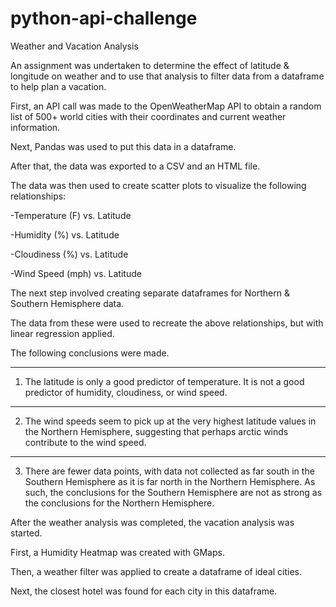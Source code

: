# python-api-challenge
Weather and Vacation Analysis


An assignment was undertaken to determine the effect of latitude & longitude on weather and to use that analysis to filter data from a
dataframe to help plan a vacation.


First, an API call was made to the OpenWeatherMap API to obtain a random list of 500+ world cities with their coordinates and current
weather information.

Next, Pandas was used to put this data in a dataframe.

After that, the data was exported to a CSV and an HTML file.


The data was then used to create scatter plots to visualize the following relationships:

-Temperature (F) vs. Latitude

-Humidity (%) vs. Latitude

-Cloudiness (%) vs. Latitude

-Wind Speed (mph) vs. Latitude


The next step involved creating separate dataframes for Northern & Southern Hemisphere data.

The data from these were used to recreate the above relationships, but with linear regression applied.


The following conclusions were made.

-------------------------------------------------------------------------------------------------------------------
1. The latitude is only a good predictor of temperature. It is not a good predictor of humidity, cloudiness, or wind speed.
-------------------------------------------------------------------------------------------------------------------
2. The wind speeds seem to pick up at the very highest latitude values in the Northern Hemisphere, suggesting that perhaps arctic winds contribute to the wind speed.
-------------------------------------------------------------------------------------------------------------------
3. There are fewer data points, with data not collected as far south in the Southern Hemisphere as it is far north in the Northern Hemisphere. As such, the conclusions for the Southern Hemisphere are not as strong as the conclusions for the Northern Hemisphere.



After the weather analysis was completed, the vacation analysis was started.

First, a Humidity Heatmap was created with GMaps.

Then, a weather filter was applied to create a dataframe of ideal cities.

Next, the closest hotel was found for each city in this dataframe. 
